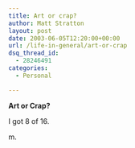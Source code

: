 ```yaml
---
title: Art or crap?
author: Matt Stratton
layout: post
date: 2003-06-05T12:20:00+00:00
url: /life-in-general/art-or-crap
dsq_thread_id:
  - 28246491
categories:
  - Personal

---
```

**Art or Crap?**

I got 8 of 16.

m.